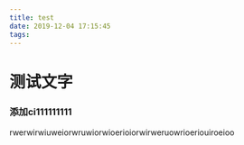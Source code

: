 ```yaml
---
title: test
date: 2019-12-04 17:15:45
tags:
---
```

# 测试文字

### 添加ci111111111
rwerwirwiuweiorwruwiorwioerioiorwirweruowrioeriouiroeioo
